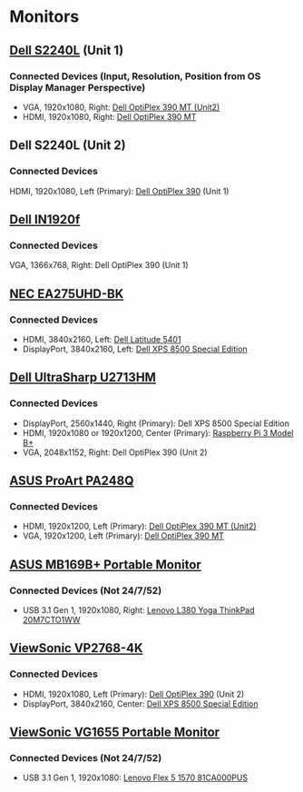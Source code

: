 # Monitors

## [Dell S2240L](https://www.dell.com/support/home/us/en/04/product-support/product/dell-s2240l/overview) (Unit 1)

### Connected Devices (Input, Resolution, Position from OS Display Manager Perspective)

* VGA, 1920x1080, Right: [Dell OptiPlex 390 MT (Unit2)](https://github.com/jdrch/Hardware/blob/master/Dell%20OptiPlex%20390-1%20MT.md#external-monitors)
* HDMI, 1920x1080, Right: [Dell OptiPlex 390 MT](https://github.com/jdrch/Hardware/blob/master/Dell%20OptiPlex%20390%20MT.md#external-monitors)

## Dell S2240L (Unit 2)

### Connected Devices 

HDMI, 1920x1080, Left (Primary): [Dell OptiPlex 390](https://github.com/jdrch/Hardware/blob/master/Dell%20OptiPlex%20390%20SFF.md#external-monitors) (Unit 1)

## [Dell IN1920f](https://www.dell.com/support/home/us/en/04/product-support/product/dell-in1920/docs)

### Connected Devices 

VGA, 1366x768, Right: Dell OptiPlex 390 (Unit 1)

## [NEC EA275UHD-BK](https://www.necdisplay.com/p/ea275uhd-bk)

### Connected Devices 

* HDMI, 3840x2160, Left: [Dell Latitude 5401](https://github.com/jdrch/Hardware/blob/master/Mine:%20No/Dell%20Latitude%205401.md#external-monitors)
* DisplayPort, 3840x2160, Left: [Dell XPS 8500 Special Edition](https://github.com/jdrch/Hardware/blob/master/Dell%20XPS%208500%20Special%20Edition.md#external-monitors)

## [Dell UltraSharp U2713HM](https://www.dell.com/support/home/us/en/04/product-support/product/dell-u2713hm/docs)

### Connected Devices 

* DisplayPort, 2560x1440, Right (Primary): Dell XPS 8500 Special Edition
* HDMI, 1920x1080 or 1920x1200, Center (Primary): [Raspberry Pi 3 Model B+](https://github.com/jdrch/Hardware/blob/master/Raspberry%20Pi%203%20Model%20B+.md#external-monitors)
* VGA, 2048x1152, Right: Dell OptiPlex 390 (Unit 2)

## [ASUS ProArt PA248Q](https://www.asus.com/us/Monitors/ProArt-PA248Q)

### Connected Devices 

* HDMI, 1920x1200, Left (Primary): [Dell OptiPlex 390 MT (Unit2)](https://github.com/jdrch/Hardware/blob/master/Dell%20OptiPlex%20390-1%20MT.md#external-monitors)
* VGA, 1920x1200, Left (Primary): [Dell OptiPlex 390 MT](https://github.com/jdrch/Hardware/blob/master/Dell%20OptiPlex%20390%20MT.md#external-monitors)

## [ASUS MB169B+ Portable Monitor](https://www.asus.com/us/Monitors/MB169BPlus/)

### Connected Devices (Not 24/7/52)

* USB 3.1 Gen 1, 1920x1080, Right: [Lenovo L380 Yoga ThinkPad 20M7CTO1WW](https://github.com/jdrch/Hardware/blob/master/Lenovo%20L380%20Yoga%20ThinkPad%2020M7CTO1WW.md#external-monitor)

## [ViewSonic VP2768-4K](https://www.viewsonic.com/us/products/shop/monitors/vp2768-4k.html)

### Connected Devices

* HDMI, 1920x1080, Left (Primary): [Dell OptiPlex 390](https://github.com/jdrch/Hardware/blob/master/Dell%20OptiPlex%20390-1%20SFF.md#external-monitors) (Unit 2)
* DisplayPort, 3840x2160, Center: [Dell XPS 8500 Special Edition](https://github.com/jdrch/Hardware/blob/master/Dell%20XPS%208500%20Special%20Edition.md#external-monitors)

## [ViewSonic VG1655 Portable Monitor](https://www.viewsonic.com/us/vg1655.html)

### Connected Devices (Not 24/7/52)

* USB 3.1 Gen 1, 1920x1080: [Lenovo Flex 5 1570 81CA000PUS](https://github.com/jdrch/Hardware/blob/master/Lenovo%20Flex%205%201570%2081CA000PUS.md#external-monitors)
